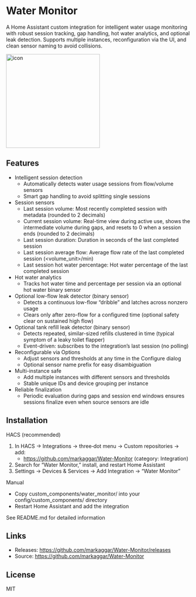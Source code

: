 # Water Monitor

A Home Assistant custom integration for intelligent water usage monitoring with robust session tracking, gap handling, hot water analytics, and optional leak detection. Supports multiple instances, reconfiguration via the UI, and clean sensor naming to avoid collisions.

<img width="256" height="256" alt="icon" src="https://github.com/user-attachments/assets/acbfb0a0-882a-4ad6-9ed6-f97f6c3c9194" />

## Features

- Intelligent session detection
  - Automatically detects water usage sessions from flow/volume sensors
  - Smart gap handling to avoid splitting single sessions
- Session sensors
  - Last session volume: Most recently completed session with metadata (rounded to 2 decimals)
  - Current session volume: Real-time view during active use, shows the intermediate volume during gaps, and resets to 0 when a session ends (rounded to 2 decimals)
  - Last session duration: Duration in seconds of the last completed session
  - Last session average flow: Average flow rate of the last completed session (<volume_unit>/min)
  - Last session hot water percentage: Hot water percentage of the last completed session
- Hot water analytics
  - Tracks hot water time and percentage per session via an optional hot water binary sensor
- Optional low-flow leak detector (binary sensor)
  - Detects a continuous low-flow “dribble” and latches across nonzero usage
  - Clears only after zero-flow for a configured time (optional safety clear on sustained high flow)
- Optional tank refill leak detector (binary sensor)
  - Detects repeated, similar-sized refills clustered in time (typical symptom of a leaky toilet flapper)
  - Event-driven: subscribes to the integration’s last session (no polling)
- Reconfigurable via Options
  - Adjust sensors and thresholds at any time in the Configure dialog
  - Optional sensor name prefix for easy disambiguation
- Multi-instance safe
  - Add multiple instances with different sensors and thresholds
  - Stable unique IDs and device grouping per instance
- Reliable finalization
  - Periodic evaluation during gaps and session end windows ensures sessions finalize even when source sensors are idle

## Installation

HACS (recommended)
1) In HACS → Integrations → three‑dot menu → Custom repositories → add:
   - https://github.com/markaggar/Water-Monitor (category: Integration)
2) Search for “Water Monitor,” install, and restart Home Assistant
3) Settings → Devices & Services → Add Integration → “Water Monitor”

Manual
- Copy custom_components/water_monitor/ into your config/custom_components/ directory
- Restart Home Assistant and add the integration

See README.md for detailed information

## Links

- Releases: https://github.com/markaggar/Water-Monitor/releases
- Source: https://github.com/markaggar/Water-Monitor

## License

MIT
